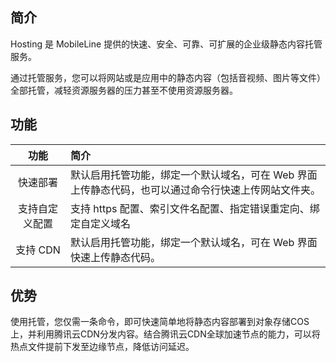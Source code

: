 ## 简介

Hosting 是 MobileLine 提供的快速、安全、可靠、可扩展的企业级静态内容托管服务。

通过托管服务，您可以将网站或是应用中的静态内容（包括音视频、图片等文件）全部托管，减轻资源服务器的压力甚至不使用资源服务器。

## 功能

| 功能 | 简介 | 
| :---: | :---- |
| 快速部署 | 默认启用托管功能，绑定一个默认域名，可在 Web 界面上传静态代码，也可以通过命令行快速上传网站文件夹。 |
| 支持自定义配置 | 支持 https 配置、索引文件名配置、指定错误重定向、绑定自定义域名 |
| 支持 CDN | 默认启用托管功能，绑定一个默认域名，可在 Web 界面快速上传静态代码。 |

## 优势

使用托管，您仅需一条命令，即可快速简单地将静态内容部署到对象存储COS上，并利用腾讯云CDN分发内容。结合腾讯云CDN全球加速节点的能力，可以将热点文件提前下发至边缘节点，降低访问延迟。
